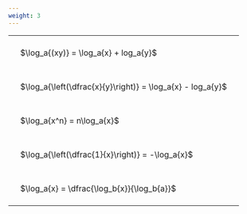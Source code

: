 ```yaml
---
weight: 3
---
```


<style type="text/css">
#T_f5f7c th.col_heading {
  text-align: left;
  font-size: 1em;
}
#T_f5f7c td {
  text-align: left;
  font-size: 1em;
  padding: 1.5em;
}
</style>
<table id="T_f5f7c">
  <thead>
  </thead>
  <tbody>
    <tr>
      <td id="T_f5f7c_row0_col0" class="data row0 col0" >$\log_a{(xy)} = \log_a{x} + log_a{y}$</td>
    </tr>
    <tr>
      <td id="T_f5f7c_row1_col0" class="data row1 col0" >$\log_a{\left(\dfrac{x}{y}\right)} = \log_a{x} - log_a{y}$</td>
    </tr>
    <tr>
      <td id="T_f5f7c_row2_col0" class="data row2 col0" >$\log_a{x^n} = n\log_a{x}$</td>
    </tr>
    <tr>
      <td id="T_f5f7c_row3_col0" class="data row3 col0" >$\log_a{\left(\dfrac{1}{x}\right)} = -\log_a{x}$</td>
    </tr>
    <tr>
      <td id="T_f5f7c_row4_col0" class="data row4 col0" >$\log_a{x} = \dfrac{\log_b{x}}{\log_b{a}}$</td>
    </tr>
  </tbody>
</table>
